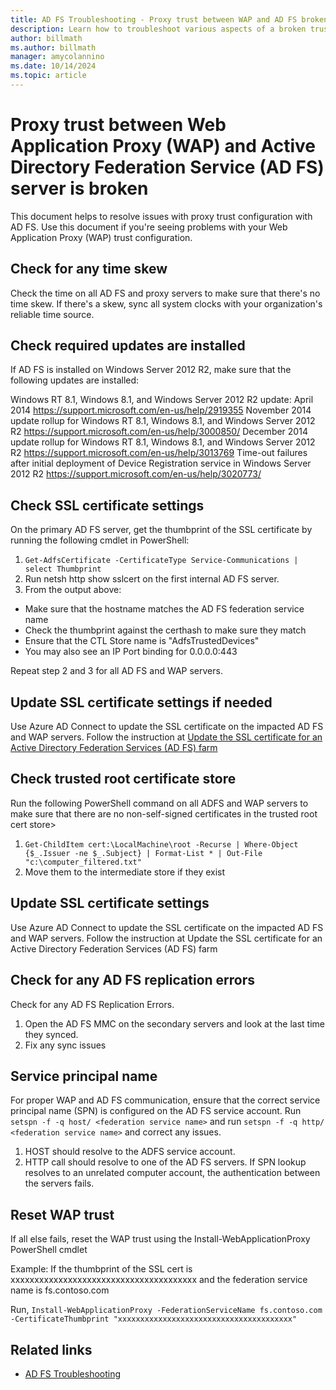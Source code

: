 ```yaml
---
title: AD FS Troubleshooting - Proxy trust between WAP and AD FS broken
description: Learn how to troubleshoot various aspects of a broken trust between WAP and AD FS.
author: billmath
ms.author: billmath
manager: amycolannino
ms.date: 10/14/2024
ms.topic: article
---
```


# Proxy trust between Web Application Proxy (WAP) and Active Directory Federation Service (AD FS) server is broken
This document helps to resolve issues with proxy trust configuration with AD FS. Use this document if you're seeing problems with your Web Application Proxy (WAP) trust configuration.

## Check for any time skew
Check the time on all AD FS and proxy servers to make sure that there's no time skew. If there's a skew, sync all system clocks with your organization's reliable time source.

## Check required updates are installed
If AD FS is installed on Windows Server 2012 R2, make sure that the following updates are installed:

Windows RT 8.1, Windows 8.1, and Windows Server 2012 R2 update: April 2014 https://support.microsoft.com/en-us/help/2919355
November 2014 update rollup for Windows RT 8.1, Windows 8.1, and Windows Server 2012 R2 https://support.microsoft.com/en-us/help/3000850/
December 2014 update rollup for Windows RT 8.1, Windows 8.1, and Windows Server 2012 R2 https://support.microsoft.com/en-us/help/3013769
Time-out failures after initial deployment of Device Registration service in Windows Server 2012 R2 https://support.microsoft.com/en-us/help/3020773/

## Check SSL certificate settings
On the primary AD FS server, get the thumbprint of the SSL certificate by running the following cmdlet in PowerShell:

 1. `Get-AdfsCertificate -CertificateType Service-Communications | select Thumbprint`
 2. Run netsh http show sslcert on the first internal AD FS server.
 3. From the output above:
   - Make sure that the hostname matches the AD FS federation service name
   - Check the thumbprint against the certhash to make sure they match
   - Ensure that the CTL Store name is "AdfsTrustedDevices"
  - You may also see an IP Port binding for 0.0.0.0:443

Repeat step 2 and 3 for all AD FS and WAP servers.

## Update SSL certificate settings if needed
Use Azure AD Connect to update the SSL certificate on the impacted AD FS and WAP servers. Follow the instruction at [Update the SSL certificate for an Active Directory Federation Services (AD FS) farm](/azure/active-directory/connect/active-directory-aadconnectfed-ssl-update)

## Check trusted root certificate store
Run the following PowerShell command on all ADFS and WAP servers to make sure that there are no non-self-signed certificates in the trusted root cert store>

 1. `Get-ChildItem cert:\LocalMachine\root -Recurse | Where-Object {$_.Issuer -ne $_.Subject} | Format-List * | Out-File "c:\computer_filtered.txt"`
 2. Move them to the intermediate store if they exist

## Update SSL certificate settings
Use Azure AD Connect to update the SSL certificate on the impacted AD FS and WAP servers. Follow the instruction at Update the SSL certificate for an Active Directory Federation Services (AD FS) farm

## Check for any AD FS replication errors
Check for any AD FS Replication Errors.

 1. Open the AD FS MMC on the secondary servers and look at the last time they synced.
 2. Fix any sync issues

## Service principal name
For proper WAP and AD FS communication, ensure that the correct service principal name (SPN) is configured on the AD FS service account. Run `setspn -f -q host/ <federation service name>` and run `setspn -f -q http/ <federation service name>` and correct any issues. 

 1. HOST should resolve to the ADFS service account.
 2. HTTP call should resolve to one of the AD FS servers. If SPN lookup resolves to an unrelated computer account, the authentication between the servers fails.

## Reset WAP trust
If all else fails, reset the WAP trust using the Install-WebApplicationProxy PowerShell cmdlet

Example: If the thumbprint of the SSL cert is xxxxxxxxxxxxxxxxxxxxxxxxxxxxxxxxxxxxxxx and the federation service name is fs.contoso.com

Run, `Install-WebApplicationProxy -FederationServiceName fs.contoso.com -CertificateThumbprint "xxxxxxxxxxxxxxxxxxxxxxxxxxxxxxxxxxxxxxx"`



## Related links

- [AD FS Troubleshooting](ad-fs-tshoot-overview.md)